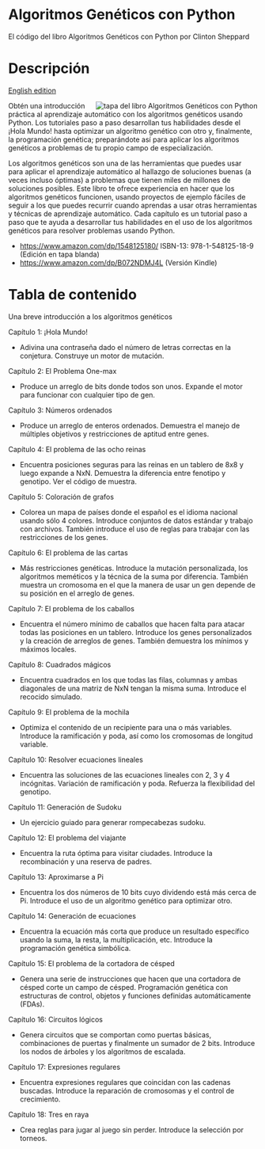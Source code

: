 # Algoritmos Genéticos con Python
El código del libro Algoritmos Genéticos con Python por Clinton Sheppard

Descripción
===

[English edition](https://github.com/handcraftsman/GeneticAlgorithmsWithPython#description)

<img align="right" src="http://www.cs.unm.edu/~sheppard/img/Algoritmos_Geneticos_Cover_for_Kindle.jpg" alt="tapa del libro Algoritmos Genéticos con Python">
Obtén una introducción práctica al aprendizaje automático con los algoritmos genéticos usando Python. Los tutoriales paso a paso desarrollan tus habilidades desde el ¡Hola Mundo! hasta optimizar un algoritmo genético con otro y, finalmente, la programación genética; preparándote así para aplicar los algoritmos genéticos a problemas de tu propio campo de especialización.

Los algoritmos genéticos son una de las herramientas que puedes usar para aplicar el aprendizaje automático al hallazgo de soluciones buenas (a veces incluso óptimas) a problemas que tienen miles de millones de soluciones posibles. Este libro te ofrece experiencia en hacer que los algoritmos genéticos funcionen, usando proyectos de ejemplo fáciles de seguir a los que puedes recurrir cuando aprendas a usar otras herramientas y técnicas de aprendizaje automático. Cada capítulo es un tutorial paso a paso que te ayuda a desarrollar tus habilidades en el uso de los algoritmos genéticos para resolver problemas usando Python. 

- https://www.amazon.com/dp/1548125180/ ISBN-13: 978-1-548125-18-9 (Edición en tapa blanda)
- https://www.amazon.com/dp/B072NDMJ4L (Versión Kindle)

Tabla de contenido
===

Una breve introducción a los algoritmos genéticos

Capítulo 1: ¡Hola Mundo!
- Adivina una contraseña dado el número de letras correctas en la conjetura. Construye un motor de mutación.

Capítulo 2: El Problema One-max
- Produce un arreglo de bits donde todos son unos. Expande el motor para funcionar con cualquier tipo de gen. 

Capítulo 3: Números ordenados 
- Produce un arreglo de enteros ordenados. Demuestra el manejo de múltiples objetivos y restricciones de aptitud entre genes.

Capítulo 4: El problema de las ocho reinas 
- Encuentra posiciones seguras para las reinas en un tablero de 8x8 y luego expande a NxN. Demuestra la diferencia entre fenotipo y genotipo. Ver el código de muestra.

Capítulo 5: Coloración de grafos
- Colorea un mapa de países donde el español es el idioma nacional usando sólo 4 colores. Introduce conjuntos de datos estándar y trabajo con archivos. También introduce el uso de reglas para trabajar con las restricciones de los genes.

Capítulo 6: El problema de las cartas
- Más restricciones genéticas. Introduce la mutación personalizada, los algoritmos meméticos y la técnica de la suma por diferencia. También muestra un cromosoma en el que la manera de usar un gen depende de su posición en el arreglo de genes.

Capítulo 7: El problema de los caballos
- Encuentra el número mínimo de caballos que hacen falta para atacar todas las posiciones en un tablero. Introduce los genes personalizados y la creación de arreglos de genes. También demuestra los mínimos y máximos locales.

Capítulo 8: Cuadrados mágicos
- Encuentra cuadrados en los que todas las filas, columnas y ambas diagonales de una matriz de NxN tengan la misma suma. Introduce el recocido simulado.

Capítulo 9: El problema de la mochila
- Optimiza el contenido de un recipiente para una o más variables. Introduce la ramificación y poda, así como los cromosomas de longitud variable.

Capítulo 10: Resolver ecuaciones lineales
- Encuentra las soluciones de las ecuaciones lineales con 2, 3 y 4 incógnitas. Variación de ramificación y poda. Refuerza la flexibilidad del genotipo.

Capítulo 11: Generación de Sudoku
- Un ejercicio guiado para generar rompecabezas sudoku.

Capítulo 12: El problema del viajante
- Encuentra la ruta óptima para visitar ciudades. Introduce la recombinación y una reserva de padres.

Capítulo 13: Aproximarse a Pi
- Encuentra los dos números de 10 bits cuyo dividendo está más cerca de Pi. Introduce el uso de un algoritmo genético para optimizar otro.

Capítulo 14: Generación de ecuaciones
- Encuentra la ecuación más corta que produce un resultado específico usando la suma, la resta, la multiplicación, etc. Introduce la programación genética simbólica.

Capítulo 15: El problema de la cortadora de césped
- Genera una serie de instrucciones que hacen que una cortadora de césped corte un campo de césped. Programación genética con estructuras de control, objetos y funciones definidas automáticamente (FDAs).

Capítulo 16: Circuitos lógicos
- Genera circuitos que se comportan como puertas básicas, combinaciones de puertas y finalmente un sumador de 2 bits. Introduce los nodos de árboles y los algoritmos de escalada.

Capítulo 17: Expresiones regulares
- Encuentra expresiones regulares que coincidan con las cadenas buscadas. Introduce la reparación de cromosomas y el control de crecimiento.

Capítulo 18: Tres en raya
- Crea reglas para jugar al juego sin perder. Introduce la selección por torneos.
